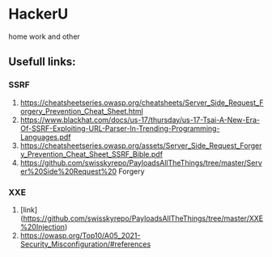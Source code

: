 # HackerU
home work and other
## Usefull links:

### SSRF
1. https://cheatsheetseries.owasp.org/cheatsheets/Server_Side_Request_Forgery_Prevention_Cheat_Sheet.html
2. https://www.blackhat.com/docs/us-17/thursday/us-17-Tsai-A-New-Era-Of-SSRF-Exploiting-URL-Parser-In-Trending-Programming-Languages.pdf
3. https://cheatsheetseries.owasp.org/assets/Server_Side_Request_Forgery_Prevention_Cheat_Sheet_SSRF_Bible.pdf
4. https://github.com/swisskyrepo/PayloadsAllTheThings/tree/master/Server%20Side%20Request%20 Forgery

### XXE
1. [link] (https://github.com/swisskyrepo/PayloadsAllTheThings/tree/master/XXE%20Injection)
2. https://owasp.org/Top10/A05_2021-Security_Misconfiguration/#references
